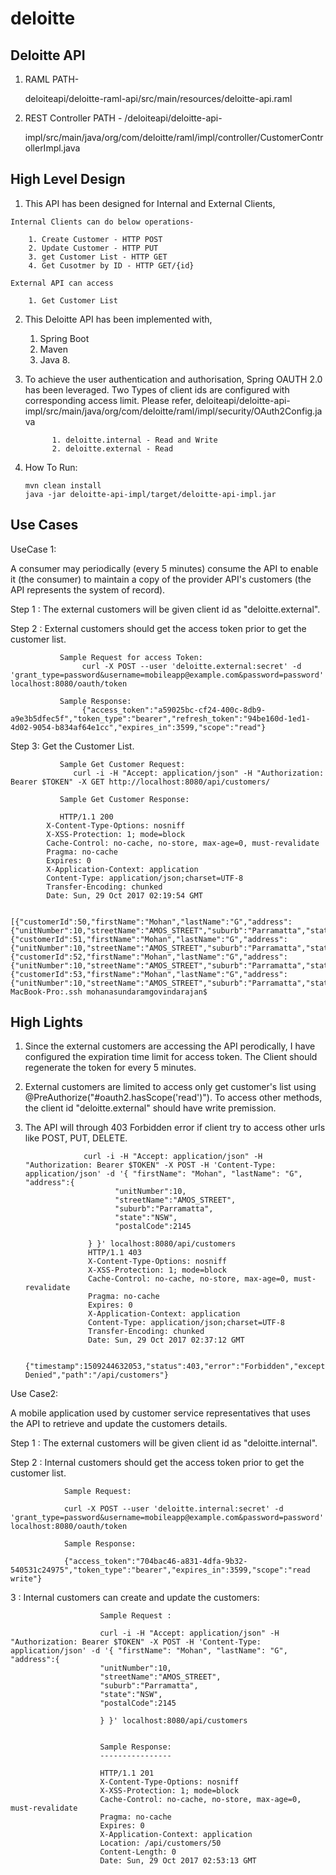 # deloitte


Deloitte API
------------

  1.  RAML PATH-

      deloiteapi/deloitte-raml-api/src/main/resources/deloitte-api.raml

  2. REST Controller PATH - /deloiteapi/deloitte-api-

      impl/src/main/java/org/com/deloitte/raml/impl/controller/CustomerControllerImpl.java

High Level Design
-----------------

  1. This API has been designed for Internal and External Clients,

    Internal Clients can do below operations-

        1. Create Customer - HTTP POST
        2. Update Customer - HTTP PUT
        3. get Customer List - HTTP GET
        4. Get Cusotmer by ID - HTTP GET/{id}

    External API can access

        1. Get Customer List

   2. This Deloitte API has been implemented with,

        1. Spring Boot
        2. Maven
        3. Java 8.


   3. To achieve the user authentication and authorisation, Spring OAUTH 2.0 has been leveraged.
      Two Types of client ids are configured with corresponding access limit.
            Please refer,
            deloiteapi/deloitte-api-impl/src/main/java/org/com/deloitte/raml/impl/security/OAuth2Config.java

                1. deloitte.internal - Read and Write
                2. deloitte.external - Read

   4. How To Run:

          mvn clean install
          java -jar deloitte-api-impl/target/deloitte-api-impl.jar



Use Cases
---------
UseCase 1: 

A consumer may periodically (every 5 minutes) consume the API to enable it (the consumer) to maintain a copy of the provider API's customers (the API represents the system of record).

  Step 1 : The external customers will be given client id as "deloitte.external".

  Step 2 : External customers should get the access token prior to get the customer list.

               Sample Request for access Token:
                    curl -X POST --user 'deloitte.external:secret' -d         'grant_type=password&username=mobileapp@example.com&password=password' localhost:8080/oauth/token

               Sample Response:
                    {"access_token":"a59025bc-cf24-400c-8db9-a9e3b5dfec5f","token_type":"bearer","refresh_token":"94be160d-1ed1-4d02-9054-b834af64e1cc","expires_in":3599,"scope":"read"}

   Step 3: Get the Customer List.

               Sample Get Customer Request:
                  curl -i -H "Accept: application/json" -H "Authorization: Bearer $TOKEN" -X GET http://localhost:8080/api/customers/

               Sample Get Customer Response:

               HTTP/1.1 200
            X-Content-Type-Options: nosniff
            X-XSS-Protection: 1; mode=block
            Cache-Control: no-cache, no-store, max-age=0, must-revalidate
            Pragma: no-cache
            Expires: 0
            X-Application-Context: application
            Content-Type: application/json;charset=UTF-8
            Transfer-Encoding: chunked
            Date: Sun, 29 Oct 2017 02:19:54 GMT

            [{"customerId":50,"firstName":"Mohan","lastName":"G","address":{"unitNumber":10,"streetName":"AMOS_STREET","suburb":"Parramatta","state":"NSW","postalCode":2145}},{"customerId":51,"firstName":"Mohan","lastName":"G","address":{"unitNumber":10,"streetName":"AMOS_STREET","suburb":"Parramatta","state":"NSW","postalCode":2145}},{"customerId":52,"firstName":"Mohan","lastName":"G","address":{"unitNumber":10,"streetName":"AMOS_STREET","suburb":"Parramatta","state":"NSW","postalCode":2145}},{"customerId":53,"firstName":"Mohan","lastName":"G","address":{"unitNumber":10,"streetName":"AMOS_STREET","suburb":"Parramatta","state":"NSW","postalCode":2145}}]Mohanasundarams-MacBook-Pro:.ssh mohanasundaramgovindarajan$

   High Lights
   -----------
   1. Since the external customers are accessing the API perodically, I have configured the expiration time limit                  for access token. The Client should regenerate the token for every 5 minutes.
   2. External customers are limited to access only get customer's list using
         @PreAuthorize("#oauth2.hasScope('read')"). To access other methods, the client id "deloitte.external" should have            write premission.
   3. The API will through 403 Forbidden error if client try to access other urls like POST, PUT, DELETE.


                       curl -i -H "Accept: application/json" -H "Authorization: Bearer $TOKEN" -X POST -H 'Content-Type: application/json' -d '{ "firstName": "Mohan", "lastName": "G", "address":{
                              "unitNumber":10,
                              "streetName":"AMOS_STREET",
                              "suburb":"Parramatta",
                              "state":"NSW",
                              "postalCode":2145

                        } }' localhost:8080/api/customers
                        HTTP/1.1 403
                        X-Content-Type-Options: nosniff
                        X-XSS-Protection: 1; mode=block
                        Cache-Control: no-cache, no-store, max-age=0, must-revalidate
                        Pragma: no-cache
                        Expires: 0
                        X-Application-Context: application
                        Content-Type: application/json;charset=UTF-8
                        Transfer-Encoding: chunked
                        Date: Sun, 29 Oct 2017 02:37:12 GMT

                        {"timestamp":1509244632053,"status":403,"error":"Forbidden","exception":"org.springframework.security.access.AccessDeniedException","message":"Access Denied","path":"/api/customers"}


Use Case2:  

A mobile application used by customer service representatives that uses the API to retrieve and update the customers details.

   Step 1 : The external customers will be given client id as "deloitte.internal".

   Step 2 : Internal customers should get the access token prior to get the customer list.

                Sample Request:

                curl -X POST --user 'deloitte.internal:secret' -d 'grant_type=password&username=mobileapp@example.com&password=password' localhost:8080/oauth/token

                Sample Response:

                {"access_token":"704bac46-a831-4dfa-9b32-540531c24975","token_type":"bearer","expires_in":3599,"scope":"read write"}

   3 : Internal customers can create and update the customers:

                        Sample Request :

                        curl -i -H "Accept: application/json" -H "Authorization: Bearer $TOKEN" -X POST -H 'Content-Type: application/json' -d '{ "firstName": "Mohan", "lastName": "G", "address":{
                        "unitNumber":10,
                        "streetName":"AMOS_STREET",
                        "suburb":"Parramatta",
                        "state":"NSW",
                        "postalCode":2145

                        } }' localhost:8080/api/customers


                        Sample Response:
                        ----------------
                        
                        HTTP/1.1 201 
                        X-Content-Type-Options: nosniff
                        X-XSS-Protection: 1; mode=block
                        Cache-Control: no-cache, no-store, max-age=0, must-revalidate
                        Pragma: no-cache
                        Expires: 0
                        X-Application-Context: application
                        Location: /api/customers/50
                        Content-Length: 0
                        Date: Sun, 29 Oct 2017 02:53:13 GMT






